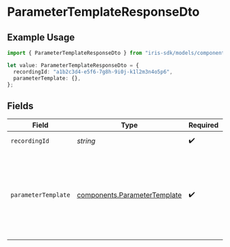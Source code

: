 # ParameterTemplateResponseDto

## Example Usage

```typescript
import { ParameterTemplateResponseDto } from "iris-sdk/models/components";

let value: ParameterTemplateResponseDto = {
  recordingId: "a1b2c3d4-e5f6-7g8h-9i0j-k1l2m3n4o5p6",
  parameterTemplate: {},
};
```

## Fields

| Field                                                                                                                        | Type                                                                                                                         | Required                                                                                                                     | Description                                                                                                                  | Example                                                                                                                      |
| ---------------------------------------------------------------------------------------------------------------------------- | ---------------------------------------------------------------------------------------------------------------------------- | ---------------------------------------------------------------------------------------------------------------------------- | ---------------------------------------------------------------------------------------------------------------------------- | ---------------------------------------------------------------------------------------------------------------------------- |
| `recordingId`                                                                                                                | *string*                                                                                                                     | :heavy_check_mark:                                                                                                           | The ID of the recording                                                                                                      | a1b2c3d4-e5f6-7g8h-9i0j-k1l2m3n4o5p6                                                                                         |
| `parameterTemplate`                                                                                                          | [components.ParameterTemplate](../../models/components/parametertemplate.md)                                                 | :heavy_check_mark:                                                                                                           | Parameter template with parameterizable fields                                                                               | {<br/>"2.action_inputs.content": {<br/>"defaultValue": "Original text",<br/>"actionIndex": 2,<br/>"description": "Type action at step 3"<br/>}<br/>} |